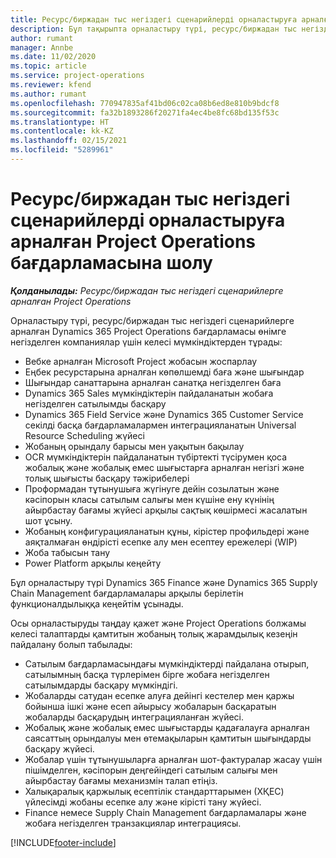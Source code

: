 ```yaml
---
title: Ресурс/биржадан тыс негіздегі сценарийлерді орналастыруға арналған Project Operations бағдарламасына шолу
description: Бұл тақырыпта орналастыру түрі, ресурс/биржадан тыс негіздегі сценарийлерге арналған Project Operations жүйесі туралы ақпарат беріледі.
author: rumant
manager: Annbe
ms.date: 11/02/2020
ms.topic: article
ms.service: project-operations
ms.reviewer: kfend
ms.author: rumant
ms.openlocfilehash: 770947835af41bd06c02ca08b6ed8e810b9bdcf8
ms.sourcegitcommit: fa32b1893286f20271fa4ec4be8fc68bd135f53c
ms.translationtype: HT
ms.contentlocale: kk-KZ
ms.lasthandoff: 02/15/2021
ms.locfileid: "5289961"
---
```

# <a name="project-operations-for-resourcenon-stocked-based-scenarios-deployment-overview"></a>Ресурс/биржадан тыс негіздегі сценарийлерді орналастыруға арналған Project Operations бағдарламасына шолу

_**Қолданылады:** Ресурс/биржадан тыс негіздегі сценарийлерге арналған Project Operations_

Орналастыру түрі, ресурс/биржадан тыс негіздегі сценарийлерге арналған Dynamics 365 Project Operations бағдарламасы өнімге негізделген компаниялар үшін келесі мүмкіндіктерден тұрады:

- Вебке арналған Microsoft Project жобасын жоспарлау
- Еңбек ресурстарына арналған көпөлшемді баға және шығындар
- Шығындар санаттарына арналған санатқа негізделген баға
- Dynamics 365 Sales мүмкіндіктерін пайдаланатын жобаға негізделген сатылымды басқару
- Dynamics 365 Field Service және Dynamics 365 Customer Service секілді басқа бағдарламалармен интеграцияланатын Universal Resource Scheduling жүйесі
- Жобаның орындалу барысы мен уақытын бақылау
- OCR мүмкіндіктерін пайдаланатын түбіртекті түсірумен қоса жобалық және жобалық емес шығыстарға арналған негізгі және толық шығысты басқару тәжірибелері
- Проформадан тұтынушыға жүгінуге дейін созылатын және кәсіпорын класы сатылым салығы мен күшіне ену күнінің айырбастау бағамы жүйесі арқылы сақтық көшірмесі жасалатын шот ұсыну.
- Жобаның конфигурацияланатын құны, кірістер профильдері және аяқталмаған өндірісті есепке алу мен есептеу ережелері (WIP)
- Жоба табысын тану
- Power Platform арқылы кеңейту

Бұл орналастыру түрі Dynamics 365 Finance және Dynamics 365 Supply Chain Management бағдарламалары арқылы берілетін функционалдылыққа кеңейтім ұсынады.

Осы орналастыруды таңдау қажет және Project Operations болжамы келесі талаптарды қамтитын жобаның толық жарамдылық кезеңін пайдалану болып табылады:

- Сатылым бағдарламасындағы мүмкіндіктерді пайдалана отырып, сатылымның басқа түрлерімен бірге жобаға негізделген сатылымдарды басқару мүмкіндігі.
- Жобаларды сатудан есепке алуға дейінгі кестелер мен қаржы бойынша ішкі және есеп айырысу жобаларын басқаратын жобаларды басқарудың интеграцияланған жүйесі.
- Жобалық және жобалық емес шығыстарды қадағалауға арналған саясаттың орындалуы мен өтемақыларын қамтитын шығындарды басқару жүйесі.
- Жобалар үшін тұтынушыларға арналған шот-фактуралар жасау үшін пішімделген, кәсіпорын деңгейіндегі сатылым салығы мен айырбастау бағамы механизмін талап етіңіз.
- Халықаралық қаржылық есептілік стандарттарымен (ХҚЕС) үйлесімді жобаны есепке алу және кірісті тану жүйесі.
- Finance немесе Supply Chain Management бағдарламалары және жобаға негізделген транзакциялар интеграциясы.


[!INCLUDE[footer-include](../includes/footer-banner.md)]